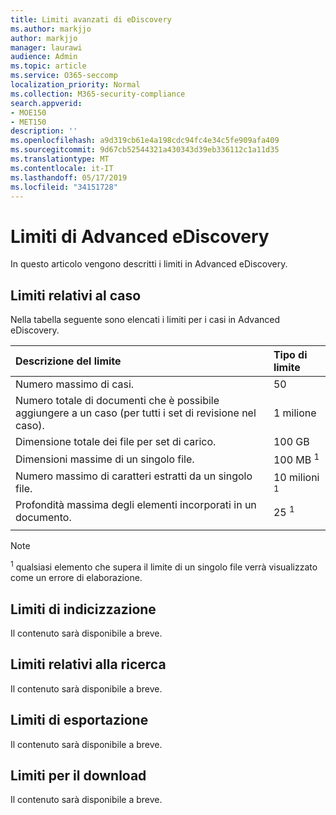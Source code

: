 ```yaml
---
title: Limiti avanzati di eDiscovery
ms.author: markjjo
author: markjjo
manager: laurawi
audience: Admin
ms.topic: article
ms.service: O365-seccomp
localization_priority: Normal
ms.collection: M365-security-compliance
search.appverid:
- MOE150
- MET150
description: ''
ms.openlocfilehash: a9d319cb61e4a198cdc94fc4e34c5fe909afa409
ms.sourcegitcommit: 9d67cb52544321a430343d39eb336112c1a11d35
ms.translationtype: MT
ms.contentlocale: it-IT
ms.lasthandoff: 05/17/2019
ms.locfileid: "34151728"
---
```

# <a name="limits-in-advanced-ediscovery"></a>Limiti di Advanced eDiscovery

In questo articolo vengono descritti i limiti in Advanced eDiscovery.

## <a name="case-limits"></a>Limiti relativi al caso

Nella tabella seguente sono elencati i limiti per i casi in Advanced eDiscovery.

|**Descrizione del limite**|**Tipo di limite**|
  |:-----|:-----|
  |Numero massimo di casi.  <br/> |50  <br/> |
  |Numero totale di documenti che è possibile aggiungere a un caso (per tutti i set di revisione nel caso).  <br/> |1 milione  <br/> |
  |Dimensione totale dei file per set di carico.  <br/> |100 GB  <br/> |
  |Dimensioni massime di un singolo file.   <br/> |100 MB <sup>1</sup> <br/> |
  |Numero massimo di caratteri estratti da un singolo file.  <br/> |10 milioni <sup>1</sup> <br/> |
  |Profondità massima degli elementi incorporati in un documento.  <br/> |25 <sup>1</sup> <br/> |
|||
 > [!NOTE]
> <sup>1</sup> qualsiasi elemento che supera il limite di un singolo file verrà visualizzato come un errore di elaborazione. 

## <a name="indexing-limits"></a>Limiti di indicizzazione

Il contenuto sarà disponibile a breve.

## <a name="search-limits"></a>Limiti relativi alla ricerca

Il contenuto sarà disponibile a breve.

## <a name="export-limits"></a>Limiti di esportazione

Il contenuto sarà disponibile a breve.

## <a name="download-limits"></a>Limiti per il download

Il contenuto sarà disponibile a breve.

